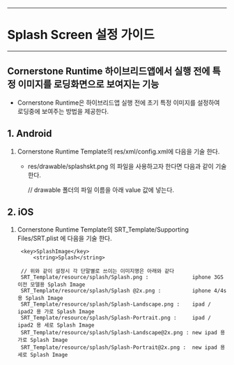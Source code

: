 <!--
layout: 'post'
section: 'Cornerstone Framework'
title: 'Splash Screen 설정 가이드'
outline: 'Cornerstone Runtime 하이브리드앱에서 실행 전에 특정 이미지를 로딩화면으로 보여지는 기능을 제공한다.'
date: '2012-11-16'
tagstr: 'runtime'
order: '[6, 6 , 4]'
thumbnail: '6.2.00.android.png'
-->

-------------------

# Splash Screen 설정 가이드

-------------------

## Cornerstone Runtime 하이브리드앱에서 실행 전에 특정 이미지를 로딩화면으로 보여지는 기능

 - Cornerstone Runtime은 하이브리드앱 실행 전에 초기 특정 이미지를 설정하여 로딩중에 보여주는 방법을 제공한다.

## 1. Android ##

1) Cornerstone Runtime Template의 res/xml/config.xml에 다음을 기술 한다. 

	- res/drawable/splashskt.png 의 파일을 사용하고자 한다면 다음과 같이 기술 한다. 

		// drawable 폴더의 파일 이름을 아래 value 값에 넣는다.
		<preference name="splashscreen" value="splashskt"/>

## 2. iOS ##

1) Cornerstone Runtime Template의 SRT_Template/Supporting Files/SRT.plist 에 다음을 기술 한다.

		<key>SplashImage</key>
		 	<string>Splash</string>
		
		// 위와 같이 설정시 각 단말별로 쓰이는 이미지명은 아래와 같다
		SRT_Template/resource/splash/Splash.png : 		       iphone 3GS 이전 모델용 Splash Image
		SRT_Template/resource/splash/Splash @2x.png : 	       iphone 4/4s 용 Splash Image
		SRT_Template/resource/splash/Splash-Landscape.png :    ipad / ipad2 용 가로 Splash Image
		SRT_Template/resource/splash/Splash-Portrait.png :     ipad / ipad2 용 세로 Splash Image
		SRT_Template/resource/splash/Splash-Landscape@2x.png : new ipad 용 가로 Splash Image
		SRT_Template/resource/splash/Splash-Portrait@2x.png :  new ipad 용 세로 Splash Image


